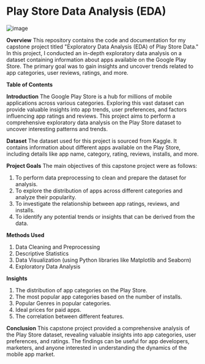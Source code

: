# Play Store Data Analysis (EDA)

![image](https://github.com/nikhilbordekar/EDA-of-Play-Store-Data/assets/121897260/21ac942d-f97d-4032-a889-d973f1d84c52)


**Overview**
This repository contains the code and documentation for my capstone project titled "Exploratory Data Analysis (EDA) of Play Store Data." In this project, I conducted an in-depth exploratory data analysis on a dataset containing information about apps available on the Google Play Store. The primary goal was to gain insights and uncover trends related to app categories, user reviews, ratings, and more.

**Table of Contents**


**Introduction**
The Google Play Store is a hub for millions of mobile applications across various categories. Exploring this vast dataset can provide valuable insights into app trends, user preferences, and factors influencing app ratings and reviews. This project aims to perform a comprehensive exploratory data analysis on the Play Store dataset to uncover interesting patterns and trends.

**Dataset**
The dataset used for this project is sourced from Kaggle. It contains information about different apps available on the Play Store, including details like app name, category, rating, reviews, installs, and more.

**Project Goals**
The main objectives of this capstone project were as follows:

1. To perform data preprocessing to clean and prepare the dataset for analysis.
2. To explore the distribution of apps across different categories and analyze their popularity.
3. To investigate the relationship between app ratings, reviews, and installs.
4. To identify any potential trends or insights that can be derived from the data.

**Methods Used**
1. Data Cleaning and Preprocessing
2. Descriptive Statistics
3. Data Visualization (using Python libraries like Matplotlib and Seaborn)
4. Exploratory Data Analysis

**Insights**
1. The distribution of app categories on the Play Store.
2. The most popular app categories based on the number of installs.
3. Popular Genres in popular categories.
4. Ideal prices for paid apps.
5. The correlation between different features.

**Conclusion**
This capstone project provided a comprehensive analysis of the Play Store dataset, revealing valuable insights into app categories, user preferences, and ratings. The findings can be useful for app developers, marketers, and anyone interested in understanding the dynamics of the mobile app market.


